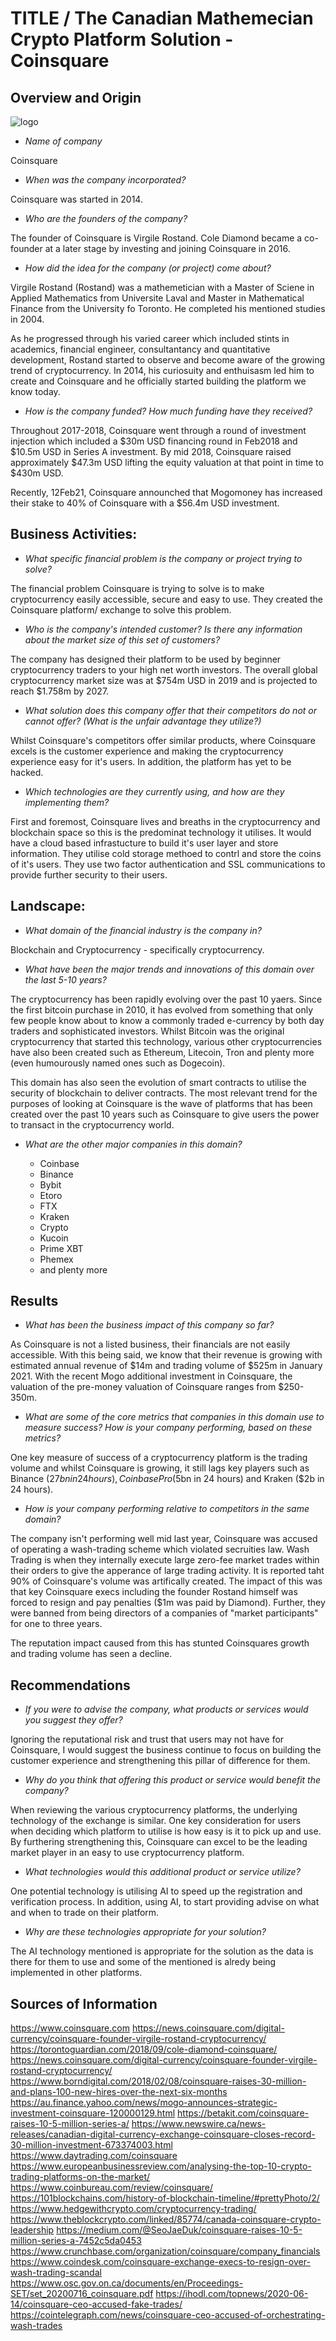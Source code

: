 # TITLE / The Canadian Mathemecian Crypto Platform Solution - Coinsquare

## Overview and Origin

![logo](/Assignment_1/logo.png)

* *Name of company*

Coinsquare

* *When was the company incorporated?*

Coinsquare was started in 2014.

* *Who are the founders of the company?*

The founder of Coinsquare is Virgile Rostand. Cole Diamond became a co-founder at a later stage by investing and joining Coinsquare in 2016.

* *How did the idea for the company (or project) come about?*

Virgile Rostand (Rostand) was a mathemetician with a Master of Sciene in Applied Mathematics from Universite Laval and Master in Mathematical Finance from the University fo Toronto. He completed his mentioned studies in 2004.

As he progressed through his varied career which included stints in academics, financial engineer, consultantancy and quantitative development, Rostand started to observe and become aware of the growing trend of cryptocurrency. In 2014, his curiosuity and enthuisasm led him to create and Coinsquare and he officially started building the platform we know today.


* *How is the company funded? How much funding have they received?*

Throughout 2017-2018, Coinsquare went through a round of investment injection which included a $30m USD financing round in Feb2018 and $10.5m USD in Series A investment. By mid 2018, Coinsquare raised approximately $47.3m USD lifting the equity valuation at that point in time to $430m USD.

Recently, 12Feb21, Coinsquare announched that Mogomoney has increased their stake to 40% of Coinsquare with a $56.4m USD investment.


## Business Activities:

* *What specific financial problem is the company or project trying to solve?*

The financial problem Coinsquare is trying to solve is to make cryptocurrency easily accessible, secure and easy to use. They created the Coinsquare platform/ exchange to solve this problem.

* *Who is the company's intended customer?  Is there any information about the market size of this set of customers?*

The company has designed their platform to be used by beginner cryptocurrency traders to your high net worth investors. The overall global cryptocurrency market size was at $754m USD in 2019 and is projected to reach $1.758m by 2027.

* *What solution does this company offer that their competitors do not or cannot offer? (What is the unfair advantage they utilize?)*

Whilst Coinsquare's competitors offer similar products, where Coinsquare excels is the customer experience and making the cryptocurrency experience easy for it's users. In addition, the platform has yet to be hacked.

* *Which technologies are they currently using, and how are they implementing them?*

First and foremost, Coinsquare lives and breaths in the cryptocurrency and blockchain space so this is the predominat technology it utilises. It would have a cloud based infrastucture to build it's user layer and store information. They utilise cold storage methoed to contrl and store the coins of it's users. They use two factor authentication and SSL communications to provide further security to their users.


## Landscape:

* *What domain of the financial industry is the company in?*

Blockchain and Cryptocurrency - specifically cryptocurrency.

* *What have been the major trends and innovations of this domain over the last 5-10 years?*

The cryptocurrency has been rapidly evolving over the past 10 yaers. Since the first bitcoin purchase in 2010, it has evolved from something that only few people know about to know a commonly traded e-currency by both day traders and sophisticated investors. Whilst Bitcoin was the original cryptocurrency that started this technology, various other cryptocurrencies have also been created such as Ethereum, Litecoin, Tron and plenty more (even humourously named ones such as Dogecoin).

This domain has also seen the evolution of smart contracts to utilise the security of blockchain to deliver contracts. The most relevant trend for the purposes of looking at Coinsquare is the wave of platforms that has been created over the past 10 years such as Coinsquare to give users the power to transact in the cryptocurrency world.

* *What are the other major companies in this domain?*

    * Coinbase
    * Binance
    * Bybit
    * Etoro
    * FTX
    * Kraken
    * Crypto
    * Kucoin
    * Prime XBT
    * Phemex
    * and plenty more

## Results

* *What has been the business impact of this company so far?*

As Coinsquare is not a listed business, their financials are not easily accessible. With this being said, we know that their revenue is growing with estimated annual revenue of $14m and trading volume of $525m in January 2021. With the recent Mogo additional investment in Coinsquare, the valuation of the pre-money valuation of Coinsquare ranges from $250-350m.

* *What are some of the core metrics that companies in this domain use to measure success? How is your company performing, based on these metrics?*

One key measure of success of a cryptocurrency platform is the trading volume and whilst Coinsquare is growing, it still lags key players such as Binance ($27bn in 24 hours), Coinbase Pro ($5bn in 24 hours) and Kraken ($2b in 24 hours).

* *How is your company performing relative to competitors in the same domain?*

The company isn't performing well mid last year, Coinsquare was accused of operating a wash-trading scheme which violated secruities law. Wash Trading is when they internally execute large zero-fee market trades within their orders to give the apperance of large trading activity. It is reported taht 90% of Coinsquare's volume was artifically created. The impact of this was that key Coinsquare execs including the founder Rostand himself was forced to resign and pay penalties ($1m was paid by Diamond). Further, they were banned from being directors of a companies of "market participants" for one to three years.

The reputation impact caused from this has stunted Coinsquares growth and trading volume has seen a decline.


## Recommendations

* *If you were to advise the company, what products or services would you suggest they offer?*

Ignoring the reputational risk and trust that users may not have for Coinsquare, I would suggest the business continue to focus on building the customer experience and strengthening this pillar of difference for them. 

* *Why do you think that offering this product or service would benefit the company?*

When reviewing the various cryptocurrency platforms, the underlying technology of the exchange is similar. One key consideration for users when deciding which platform to utilise is how easy is it to pick up and use. By furthering strengthening this, Coinsquare can excel to be the leading market player in an easy to use cryptocurrency platform.

* *What technologies would this additional product or service utilize?*

One potential technology is utilising AI to speed up the registration and verification process. In addition, using AI, to start providing advise on what and when to trade on their platform.

* *Why are these technologies appropriate for your solution?*

The AI technology mentioned is appropriate for the solution as the data is there for them to use and some of the mentioned is alredy being implemented in other platforms.


## Sources of Information

https://www.coinsquare.com
https://news.coinsquare.com/digital-currency/coinsquare-founder-virgile-rostand-cryptocurrency/
https://torontoguardian.com/2018/09/cole-diamond-coinsquare/
https://news.coinsquare.com/digital-currency/coinsquare-founder-virgile-rostand-cryptocurrency/
https://www.borndigital.com/2018/02/08/coinsquare-raises-30-million-and-plans-100-new-hires-over-the-next-six-months
https://au.finance.yahoo.com/news/mogo-announces-strategic-investment-coinsquare-120000129.html
https://betakit.com/coinsquare-raises-10-5-million-series-a/
https://www.newswire.ca/news-releases/canadian-digital-currency-exchange-coinsquare-closes-record-30-million-investment-673374003.html
https://www.daytrading.com/coinsquare
https://www.europeanbusinessreview.com/analysing-the-top-10-crypto-trading-platforms-on-the-market/
https://www.coinbureau.com/review/coinsquare/
https://101blockchains.com/history-of-blockchain-timeline/#prettyPhoto/2/
https://www.hedgewithcrypto.com/cryptocurrency-trading/
https://www.theblockcrypto.com/linked/85774/canada-coinsquare-crypto-leadership
https://medium.com/@SeoJaeDuk/coinsquare-raises-10-5-million-series-a-7452c5da0453
https://www.crunchbase.com/organization/coinsquare/company_financials
https://www.coindesk.com/coinsquare-exchange-execs-to-resign-over-wash-trading-scandal
https://www.osc.gov.on.ca/documents/en/Proceedings-SET/set_20200716_coinsquare.pdf
https://ihodl.com/topnews/2020-06-14/coinsquare-ceo-accused-fake-trades/
https://cointelegraph.com/news/coinsquare-ceo-accused-of-orchestrating-wash-trades


